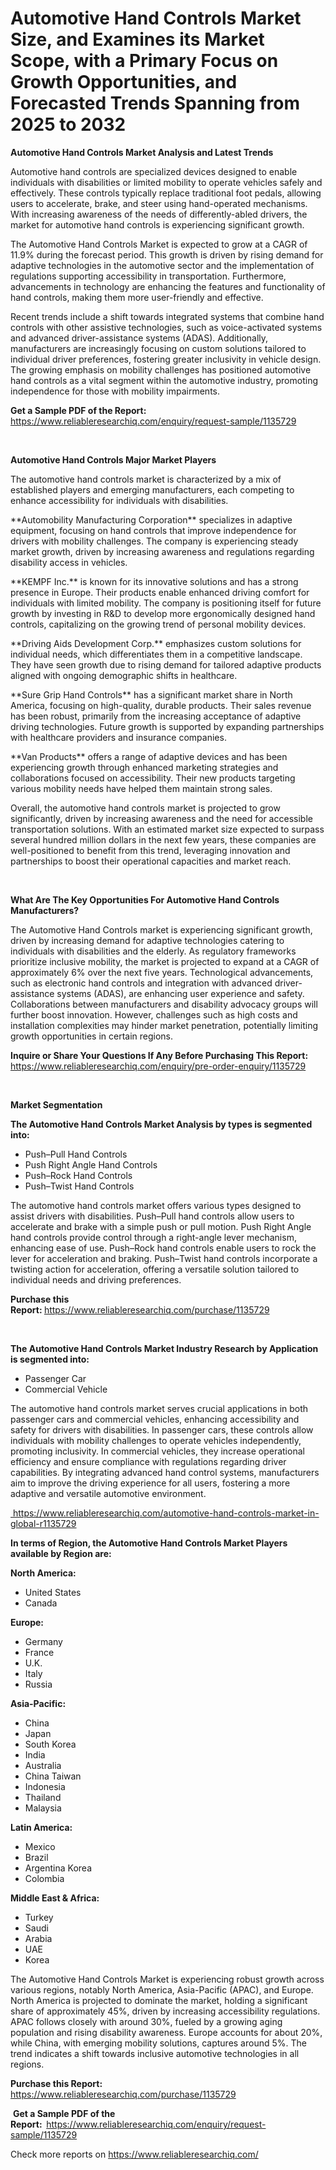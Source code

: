 <p><h1>Automotive Hand Controls Market Size, and Examines its Market Scope, with a Primary Focus on Growth Opportunities, and Forecasted Trends Spanning from 2025 to 2032</h1></p><p><strong>Automotive Hand Controls Market Analysis and Latest Trends</strong></p>
<p><p>Automotive hand controls are specialized devices designed to enable individuals with disabilities or limited mobility to operate vehicles safely and effectively. These controls typically replace traditional foot pedals, allowing users to accelerate, brake, and steer using hand-operated mechanisms. With increasing awareness of the needs of differently-abled drivers, the market for automotive hand controls is experiencing significant growth.</p><p>The Automotive Hand Controls Market is expected to grow at a CAGR of 11.9% during the forecast period. This growth is driven by rising demand for adaptive technologies in the automotive sector and the implementation of regulations supporting accessibility in transportation. Furthermore, advancements in technology are enhancing the features and functionality of hand controls, making them more user-friendly and effective.</p><p>Recent trends include a shift towards integrated systems that combine hand controls with other assistive technologies, such as voice-activated systems and advanced driver-assistance systems (ADAS). Additionally, manufacturers are increasingly focusing on custom solutions tailored to individual driver preferences, fostering greater inclusivity in vehicle design. The growing emphasis on mobility challenges has positioned automotive hand controls as a vital segment within the automotive industry, promoting independence for those with mobility impairments.</p></p>
<p><strong>Get a Sample PDF of the Report:&nbsp;</strong> <a href="https://www.reliableresearchiq.com/enquiry/request-sample/1135729?utm_campaign=3524&utm_medium=2&utm_source=Github&utm_content=ia&utm_term=30032025&utm_id=automotive-hand-controls">https://www.reliableresearchiq.com/enquiry/request-sample/1135729</a></p>
<p>&nbsp;</p>
<p><strong>Automotive Hand Controls Major Market Players</strong></p>
<p><p>The automotive hand controls market is characterized by a mix of established players and emerging manufacturers, each competing to enhance accessibility for individuals with disabilities.</p><p>**Automobility Manufacturing Corporation** specializes in adaptive equipment, focusing on hand controls that improve independence for drivers with mobility challenges. The company is experiencing steady market growth, driven by increasing awareness and regulations regarding disability access in vehicles.</p><p>**KEMPF Inc.** is known for its innovative solutions and has a strong presence in Europe. Their products enable enhanced driving comfort for individuals with limited mobility. The company is positioning itself for future growth by investing in R&D to develop more ergonomically designed hand controls, capitalizing on the growing trend of personal mobility devices.</p><p>**Driving Aids Development Corp.** emphasizes custom solutions for individual needs, which differentiates them in a competitive landscape. They have seen growth due to rising demand for tailored adaptive products aligned with ongoing demographic shifts in healthcare.</p><p>**Sure Grip Hand Controls** has a significant market share in North America, focusing on high-quality, durable products. Their sales revenue has been robust, primarily from the increasing acceptance of adaptive driving technologies. Future growth is supported by expanding partnerships with healthcare providers and insurance companies.</p><p>**Van Products** offers a range of adaptive devices and has been experiencing growth through enhanced marketing strategies and collaborations focused on accessibility. Their new products targeting various mobility needs have helped them maintain strong sales.</p><p>Overall, the automotive hand controls market is projected to grow significantly, driven by increasing awareness and the need for accessible transportation solutions. With an estimated market size expected to surpass several hundred million dollars in the next few years, these companies are well-positioned to benefit from this trend, leveraging innovation and partnerships to boost their operational capacities and market reach.</p></p>
<p>&nbsp;</p>
<p><strong>What Are The Key Opportunities For Automotive Hand Controls Manufacturers?</strong></p>
<p><p>The Automotive Hand Controls market is experiencing significant growth, driven by increasing demand for adaptive technologies catering to individuals with disabilities and the elderly. As regulatory frameworks prioritize inclusive mobility, the market is projected to expand at a CAGR of approximately 6% over the next five years. Technological advancements, such as electronic hand controls and integration with advanced driver-assistance systems (ADAS), are enhancing user experience and safety. Collaborations between manufacturers and disability advocacy groups will further boost innovation. However, challenges such as high costs and installation complexities may hinder market penetration, potentially limiting growth opportunities in certain regions.</p></p>
<p><strong>Inquire or Share Your Questions If Any Before Purchasing This Report:</strong> <a href="https://www.reliableresearchiq.com/enquiry/pre-order-enquiry/1135729?utm_campaign=3524&utm_medium=2&utm_source=Github&utm_content=ia&utm_term=30032025&utm_id=automotive-hand-controls">https://www.reliableresearchiq.com/enquiry/pre-order-enquiry/1135729</a></p>
<p>&nbsp;</p>
<p><strong>Market Segmentation</strong></p>
<p><strong>The Automotive Hand Controls Market Analysis by types is segmented into:</strong></p>
<p><ul><li>Push–Pull Hand Controls</li><li>Push Right Angle Hand Controls</li><li>Push–Rock Hand Controls</li><li>Push–Twist Hand Controls</li></ul></p>
<p><p>The automotive hand controls market offers various types designed to assist drivers with disabilities. Push–Pull hand controls allow users to accelerate and brake with a simple push or pull motion. Push Right Angle hand controls provide control through a right-angle lever mechanism, enhancing ease of use. Push–Rock hand controls enable users to rock the lever for acceleration and braking. Push–Twist hand controls incorporate a twisting action for acceleration, offering a versatile solution tailored to individual needs and driving preferences.</p></p>
<p><strong>Purchase this Report:&nbsp;</strong><a href="https://www.reliableresearchiq.com/purchase/1135729?utm_campaign=3524&utm_medium=2&utm_source=Github&utm_content=ia&utm_term=30032025&utm_id=automotive-hand-controls">https://www.reliableresearchiq.com/purchase/1135729</a></p>
<p>&nbsp;</p>
<p><strong>The Automotive Hand Controls Market Industry Research by Application is segmented into:</strong></p>
<p><ul><li>Passenger Car</li><li>Commercial Vehicle</li></ul></p>
<p><p>The automotive hand controls market serves crucial applications in both passenger cars and commercial vehicles, enhancing accessibility and safety for drivers with disabilities. In passenger cars, these controls allow individuals with mobility challenges to operate vehicles independently, promoting inclusivity. In commercial vehicles, they increase operational efficiency and ensure compliance with regulations regarding driver capabilities. By integrating advanced hand control systems, manufacturers aim to improve the driving experience for all users, fostering a more adaptive and versatile automotive environment.</p></p>
<p><a href="https://www.reliableresearchiq.com/automotive-hand-controls-market-in-global-r1135729?utm_campaign=3524&utm_medium=2&utm_source=Github&utm_content=ia&utm_term=30032025&utm_id=automotive-hand-controls">&nbsp;https://www.reliableresearchiq.com/automotive-hand-controls-market-in-global-r1135729</a></p>
<p><strong>In terms of Region, the Automotive Hand Controls Market Players available by Region are:</strong></p>
<p>
    <p> <strong> North America: </strong>
        <ul>
            <li>United States</li>
            <li>Canada</li>
        </ul>
        </p> 
    <p> <strong> Europe: </strong>
        <ul>
            <li>Germany</li>
            <li>France</li>
            <li>U.K.</li>
            <li>Italy</li>
            <li>Russia</li>
        </ul>
        </p> 
    <p> <strong> Asia-Pacific: </strong>
        <ul>
            <li>China</li>
            <li>Japan</li>
            <li>South Korea</li>
            <li>India</li>
            <li>Australia</li>
            <li>China Taiwan</li>
            <li>Indonesia</li>
            <li>Thailand</li>
            <li>Malaysia</li>
        </ul>
        </p> 
    <p> <strong> Latin America: </strong>
        <ul>
            <li>Mexico</li>
            <li>Brazil</li>
            <li>Argentina Korea</li>
            <li>Colombia</li>
        </ul>
        </p> 
    <p> <strong> Middle East & Africa: </strong>
        <ul>
            <li>Turkey</li>
            <li>Saudi</li>
            <li>Arabia</li>
            <li>UAE</li>
            <li>Korea</li>
        </ul>
    </p>
    </p>
<p><p>The Automotive Hand Controls Market is experiencing robust growth across various regions, notably North America, Asia-Pacific (APAC), and Europe. North America is projected to dominate the market, holding a significant share of approximately 45%, driven by increasing accessibility regulations. APAC follows closely with around 30%, fueled by a growing aging population and rising disability awareness. Europe accounts for about 20%, while China, with emerging mobility solutions, captures around 5%. The trend indicates a shift towards inclusive automotive technologies in all regions.</p></p>
<p><strong>Purchase this Report: </strong><a href="https://www.reliableresearchiq.com/purchase/1135729?utm_campaign=3524&utm_medium=2&utm_source=Github&utm_content=ia&utm_term=30032025&utm_id=automotive-hand-controls">https://www.reliableresearchiq.com/purchase/1135729</a></p>
<p>&nbsp;<strong>Get a Sample PDF of the Report:&nbsp;&nbsp;</strong><a href="https://www.reliableresearchiq.com/enquiry/request-sample/1135729?utm_campaign=3524&utm_medium=2&utm_source=Github&utm_content=ia&utm_term=30032025&utm_id=automotive-hand-controls">https://www.reliableresearchiq.com/enquiry/request-sample/1135729</a></p>
<p><strong></strong></p>
<p>Check more reports on <a href="https://www.reliableresearchiq.com/?utm_campaign=3524&utm_medium=2&utm_source=Github&utm_content=ia&utm_term=30032025&utm_id=automotive-hand-controls">https://www.reliableresearchiq.com/</a></p>